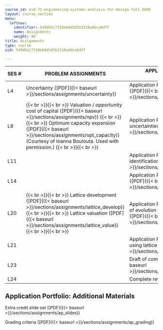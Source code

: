 ```yaml
---
course_id: esd-71-engineering-systems-analysis-for-design-fall-2008
layout: course_section
menu:
  leftnav:
    identifier: 549db3c7330eb0d5d5b3218a8dca6dff
    name: Assignments
    weight: 40
title: Assignments
type: course
uid: 549db3c7330eb0d5d5b3218a8dca6dff

---
```


| SES # | PROBLEM ASSIGNMENTS | APPLICATION PORTFOLIO ASSIGNMENTS |
| --- | --- | --- |
| L4 | Uncertainty ([PDF]({{< baseurl >}}/sections/assignments/uncertainty)) | Application Portfolio 1: Topic definition ([PDF]({{< baseurl >}}/sections/assignments/ap_assn1)) |
| L8 |  {{< br >}}{{< br >}} Valuation / opportunity cost of capital ([PDF]({{< baseurl >}}/sections/assignments/npv)) {{< br >}}{{< br >}} Optimum capacity expansion ([PDF]({{< baseurl >}}/sections/assignments/opt_capacity)) (Courtesy of Ioanna Boulouta. Used with permission.) {{< br >}}{{< br >}}  | Application Portfolio 2: Defining uncertainties ([PDF]({{< baseurl >}}/sections/assignments/ap_assn2)) |
| L11 | &nbsp; | Application Portfolio 3: Flexibility identification ([PDF]({{< baseurl >}}/sections/assignments/ap_assn3_4)) |
| L14 | &nbsp; | Application Portfolio 4: Decision analysis ([PDF]({{< baseurl >}}/sections/assignments/ap_assn3_4)) |
| L20 |  {{< br >}}{{< br >}} Lattice development ([PDF]({{< baseurl >}}/sections/assignments/lattice_develop)) {{< br >}}{{< br >}} Lattice valuation ([PDF]({{< baseurl >}}/sections/assignments/lattice_value)) {{< br >}}{{< br >}}  | Application Portfolio 5: Lattice analysis of evolution of a major uncertainty ([PDF]({{< baseurl >}}/sections/assignments/ap_assn5)) |
| L21 | &nbsp; | Application Portfolio 6: Decision analysis using lattice ([PDF]({{< baseurl >}}/sections/assignments/ap_assn6)) |
| L23 | &nbsp; | Draft of complete portfolio ([PDF]({{< baseurl >}}/sections/assignments/ap_complete)) |
| L24 | &nbsp; | Complete revised portfolio 

Application Portfolio: Additional Materials
-------------------------------------------

Extra credit slide set ([PDF]({{< baseurl >}}/sections/assignments/ap_slides))

Grading criteria ([PDF]({{< baseurl >}}/sections/assignments/ap_grading))